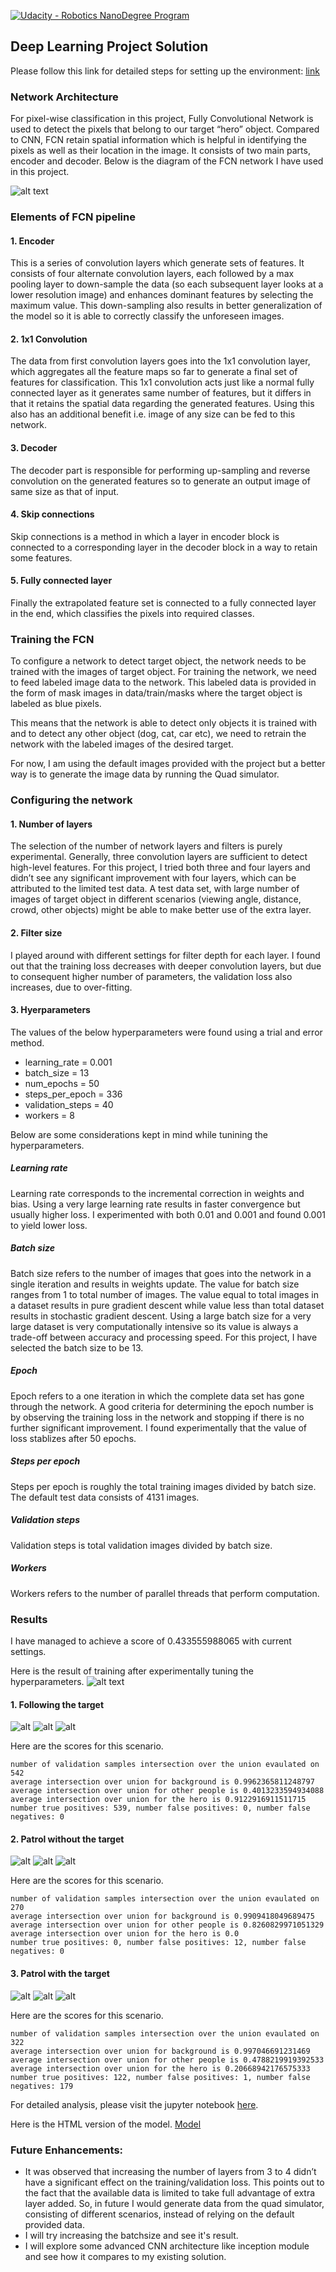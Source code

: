 [//]: # (Image References)
[network]: ./images/fcn_network.png
[result]: ./images/training_result.png
[follow1]: ./images/follow1.png
[follow2]: ./images/follow2.png
[follow3]: ./images/follow3.png
[patrol_wo_target1]: ./images/patrol_wo_target1.png
[patrol_wo_target2]: ./images/patrol_wo_target2.png
[patrol_wo_target3]: ./images/patrol_wo_target3.png
[patrol_target1]: ./images/patrol_target1.png
[patrol_target2]: ./images/patrol_target2.png
[patrol_target3]: ./images/patrol_target3.png

[![Udacity - Robotics NanoDegree Program](https://s3-us-west-1.amazonaws.com/udacity-robotics/Extra+Images/RoboND_flag.png)](https://www.udacity.com/robotics)

## Deep Learning Project Solution ##
Please follow this link for detailed steps for setting up the environment: [link](https://github.com/udacity/RoboND-DeepLearning-Project/blob/master/README.md)

### Network Architecture
For pixel-wise classification in this project, Fully Convolutional Network is used to detect the pixels that belong to our target “hero” object. Compared to CNN, FCN retain spatial information which is helpful in identifying the pixels as well as their location in the image. It consists of two main parts, encoder and decoder. Below is the diagram of the FCN network I have used in this project.

![alt text][network]

### Elements of FCN pipeline
#### 1. Encoder
This is a series of convolution layers which generate sets of features. It consists of four alternate convolution layers, each followed by a max pooling layer to down-sample the data (so each subsequent layer looks at a lower resolution image) and enhances dominant features by selecting the maximum value. This down-sampling also results in better generalization of the model so it is able to correctly classify the unforeseen images.

#### 2. 1x1 Convolution
The data from first convolution layers goes into the 1x1 convolution layer, which aggregates all the feature maps so far to generate a final set of features for classification. This 1x1 convolution acts just like a normal fully connected layer as it generates same number of features, but it differs in that it retains the spatial data regarding the generated features. Using this also has an additional benefit i.e. image of any size can be fed to this network.

#### 3. Decoder
The decoder part is responsible for performing up-sampling and reverse convolution on the generated features so to generate an output image of same size as that of input.
 
#### 4. Skip connections
Skip connections is a method in which a layer in encoder block is connected to a corresponding layer in the decoder block in a way to retain some features.  

#### 5. Fully connected layer
Finally the extrapolated feature set is connected to a fully connected layer in the end, which classifies the pixels into required classes.

### Training the FCN
To configure a network to detect target object, the network needs to be trained with the images of target object. For training the network, we need to feed labeled image data to the network. This labeled data is provided in the form of mask images in data/train/masks where the target object is labeled as blue pixels.

This means that the network is able to detect only objects it is trained with and to detect any other object (dog, cat, car etc), we need to retrain the network with the labeled images of the desired target.

For now, I am using the default images provided with the project but a better way is to generate the image data by running the Quad simulator.

### Configuring the network
#### 1. Number of layers
The selection of the number of network layers and filters is purely experimental. Generally, three convolution layers are sufficient to detect high-level features. For this project, I tried both three and four layers and didn’t see any significant improvement with four layers, which can be attributed to the limited test data. A test data set, with large number of images of target object in different scenarios (viewing angle, distance, crowd, other objects) might be able to make better use of the extra layer.     

#### 2. Filter size
I played around with different settings for filter depth for each layer. I found out that the training loss decreases with deeper convolution layers, but due to consequent higher number of parameters, the validation loss also increases, due to over-fitting.    

#### 3. Hyerparameters
The values of the below hyperparameters were found using a trial and error method.

* learning_rate = 0.001
* batch_size = 13
* num_epochs = 50
* steps_per_epoch = 336
* validation_steps = 40
* workers = 8

Below are some considerations kept in mind while tunining the hyperparameters.
##### Learning rate
Learning rate corresponds to the incremental correction in weights and bias. Using a very large learning rate results in faster convergence but usually higher loss. I experimented with both 0.01 and 0.001 and found 0.001 to yield lower loss.

##### Batch size
Batch size refers to the number of images that goes into the network in a single iteration and results in weights update. The value for batch size ranges from 1 to total number of images. The value equal to total images in a dataset results in pure gradient descent while value less than total dataset results in stochastic gradient descent. Using a large batch size for a very large dataset is very computationally intensive so its value is always a trade-off between accuracy and processing speed. For this project, I have selected the batch size to be 13.

##### Epoch
Epoch refers to a one iteration in which the complete data set has gone through the network. A good criteria for determining the epoch number is by observing the training loss in the network and stopping if there is no further significant improvement. I found experimentally that the value of loss stablizes after 50 epochs. 
  
##### Steps per epoch
Steps per epoch is roughly the total training images divided by batch size. The default test data consists of 4131 images. 

##### Validation steps
Validation steps is total validation images divided by batch size.

##### Workers
Workers refers to the number of parallel threads that perform computation.

### Results
I have managed to achieve a score of 0.433555988065 with current settings.

Here is the result of training after experimentally tuning the hyperparameters.
![alt text][result]

#### 1. Following the target
![alt][follow1]
![alt][follow2]
![alt][follow3]

Here are the scores for this scenario.
```
number of validation samples intersection over the union evaulated on 542
average intersection over union for background is 0.9962365811248797
average intersection over union for other people is 0.4013233594934088
average intersection over union for the hero is 0.9122916911511715
number true positives: 539, number false positives: 0, number false negatives: 0
```

#### 2. Patrol without the target
![alt][patrol_wo_target1]
![alt][patrol_wo_target2]
![alt][patrol_wo_target3]

Here are the scores for this scenario.
```
number of validation samples intersection over the union evaulated on 270
average intersection over union for background is 0.9909418049689475
average intersection over union for other people is 0.8260829971051329
average intersection over union for the hero is 0.0
number true positives: 0, number false positives: 12, number false negatives: 0
```

#### 3. Patrol with the target
![alt][patrol_target1]
![alt][patrol_target2]
![alt][patrol_target3]

Here are the scores for this scenario.
```
number of validation samples intersection over the union evaulated on 322
average intersection over union for background is 0.997046691231469
average intersection over union for other people is 0.4788219919392533
average intersection over union for the hero is 0.20668942176575333
number true positives: 122, number false positives: 1, number false negatives: 179
```

For detailed analysis, please visit the jupyter notebook [here](https://github.com/mykhani/RoboND-DeepLearning-Project/blob/master/code/model_training.ipynb).

Here is the HTML version of the model. [Model](https://github.com/mykhani/RoboND-DeepLearning-Project/blob/master/model_training.html)

### Future Enhancements:
* It was observed that increasing the number of layers from 3 to 4 didn’t have a significant effect on the training/validation loss. This points out to the fact that the available data is limited to take full advantage of extra layer added. So, in future I would generate data from the quad simulator, consisting of different scenarios, instead of relying on the default provided data.
* I will try increasing the batchsize and see it's result.
* I will explore some advanced CNN architecture like inception module and see how it compares to my existing solution.
